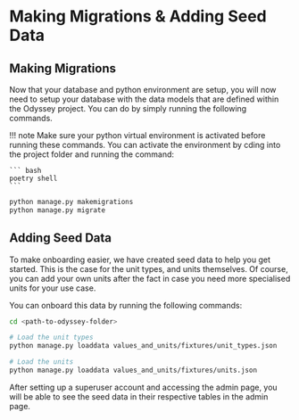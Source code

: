# Making Migrations & Adding Seed Data

## Making Migrations
Now that your database and python environment are setup, you will now need to setup your database with the data models that are defined within the Odyssey project. You can do by simply running the following commands.

!!! note
    Make sure your python virtual environment is activated before running these commands. You can activate the environment by cding into the project folder and running the command:

    ``` bash
    poetry shell
    ```

``` bash
python manage.py makemigrations
python manage.py migrate
```

## Adding Seed Data
To make onboarding easier, we have created seed data to help you get started. This is the case for the unit types, and units themselves. Of course, you can add your own units after the fact in case you need more specialised units for your use case.

You can onboard this data by running the following commands:

``` bash
cd <path-to-odyssey-folder>

# Load the unit types
python manage.py loaddata values_and_units/fixtures/unit_types.json

# Load the units
python manage.py loaddata values_and_units/fixtures/units.json
```

After setting up a superuser account and accessing the admin page, you will be able to see the seed data in their respective tables in the admin page.